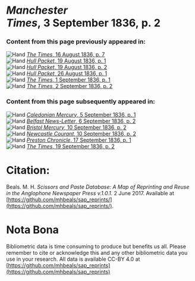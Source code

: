 # *Manchester Times*, 3 September 1836, p. 2  
  
### Content from this page previously appeared in:  
![Hand](http://scissorsandpaste.net/wp-content/uploads/2017/06/smallhandpointer.png) [*The Times*, 16 August 1836, p. 7](https://mhbeals.github.io/sap_html/The-Times/The-Times-16-August-1836-p-7)  
![Hand](http://scissorsandpaste.net/wp-content/uploads/2017/06/smallhandpointer.png) [*Hull Packet*, 19 August 1836, p. 1](https://mhbeals.github.io/sap_html/Hull-Packet/Hull-Packet-19-August-1836-p-1)  
![Hand](http://scissorsandpaste.net/wp-content/uploads/2017/06/smallhandpointer.png) [*Hull Packet*, 19 August 1836, p. 2](https://mhbeals.github.io/sap_html/Hull-Packet/Hull-Packet-19-August-1836-p-2)  
![Hand](http://scissorsandpaste.net/wp-content/uploads/2017/06/smallhandpointer.png) [*Hull Packet*, 26 August 1836, p. 1](https://mhbeals.github.io/sap_html/Hull-Packet/Hull-Packet-26-August-1836-p-1)  
![Hand](http://scissorsandpaste.net/wp-content/uploads/2017/06/smallhandpointer.png) [*The Times*, 1 September 1836, p. 1](https://mhbeals.github.io/sap_html/The-Times/The-Times-1-September-1836-p-1)  
![Hand](http://scissorsandpaste.net/wp-content/uploads/2017/06/smallhandpointer.png) [*The Times*, 2 September 1836, p. 2](https://mhbeals.github.io/sap_html/The-Times/The-Times-2-September-1836-p-2)  
  
### Content from this page subsequently appeared in:  
![Hand](http://scissorsandpaste.net/wp-content/uploads/2017/06/smallhandpointer.png) [*Caledonian Mercury*, 5 September 1836, p. 1](https://mhbeals.github.io/sap_html/Caledonian-Mercury/Caledonian-Mercury-5-September-1836-p-1)  
![Hand](http://scissorsandpaste.net/wp-content/uploads/2017/06/smallhandpointer.png) [*Belfast News-Letter*, 6 September 1836, p. 2](https://mhbeals.github.io/sap_html/Belfast-News-Letter/Belfast-News-Letter-6-September-1836-p-2)  
![Hand](http://scissorsandpaste.net/wp-content/uploads/2017/06/smallhandpointer.png) [*Bristol Mercury*, 10 September 1836, p. 2](https://mhbeals.github.io/sap_html/Bristol-Mercury/Bristol-Mercury-10-September-1836-p-2)  
![Hand](http://scissorsandpaste.net/wp-content/uploads/2017/06/smallhandpointer.png) [*Newcastle Courant*, 10 September 1836, p. 2](https://mhbeals.github.io/sap_html/Newcastle-Courant/Newcastle-Courant-10-September-1836-p-2)  
![Hand](http://scissorsandpaste.net/wp-content/uploads/2017/06/smallhandpointer.png) [*Preston Chronicle*, 17 September 1836, p. 1](https://mhbeals.github.io/sap_html/Preston-Chronicle/Preston-Chronicle-17-September-1836-p-1)  
![Hand](http://scissorsandpaste.net/wp-content/uploads/2017/06/smallhandpointer.png) [*The Times*, 19 September 1836, p. 2](https://mhbeals.github.io/sap_html/The-Times/The-Times-19-September-1836-p-2)  


# Citation: 

Beals. M. H. *Scissors and Paste Database: A Map of Reprinting and Reuse in the Anglophone Newspaper Press v.1.0.1.* 2 June 2017. Available at [https://github.com/mhbeals/sap_reprints/](https://github.com/mhbeals/sap_reprints/). 

# Nota Bona

Bibliometric data is time consuming to produce but benefits us all. Please remember to cite or acknowledge this and any other bibliometric data you use in your research. All data is available CC-BY 4.0 at [https://github.com/mhbeals/sap_reprints](https://github.com/mhbeals/sap_reprints)